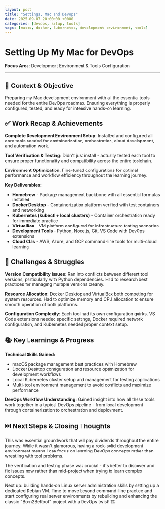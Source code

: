 ```yaml
---
layout: post
title: "Settings, Mac and Devops"
date: 2025-09-07 20:00:00 +0000
categories: [devops, setup, tools]
tags: [macos, docker, kubernetes, development-environment, tools]
---
```


# Setting Up My Mac for DevOps

**Focus Area**: Development Environment & Tools Configuration

---

## 🎯 Context & Objective

Preparing my Mac development environment with all the essential tools needed for the entire DevOps roadmap. Ensuring everything is properly configured, tested, and ready for intensive hands-on learning.

## ✅ Work Recap & Achievements

**Complete Development Environment Setup**: Installed and configured all core tools needed for containerization, orchestration, cloud development, and automation work.

**Tool Verification & Testing**: Didn't just install - actually tested each tool to ensure proper functionality and compatibility across the entire toolchain.

**Environment Optimization**: Fine-tuned configurations for optimal performance and workflow efficiency throughout the learning journey.

**Key Deliverables:**
- **Homebrew** - Package management backbone with all essential formulas installed
- **Docker Desktop** - Containerization platform verified with test containers and networking
- **Kubernetes (kubectl + local clusters)** - Container orchestration ready for immediate practice
- **VirtualBox** - VM platform configured for infrastructure testing scenarios
- **Development Tools** - Python, Node.js, Git, VS Code with DevOps extensions
- **Cloud CLIs** - AWS, Azure, and GCP command-line tools for multi-cloud learning

## 🧗 Challenges & Struggles

**Version Compatibility Issues**: Ran into conflicts between different tool versions, particularly with Python dependencies. Had to research best practices for managing multiple versions cleanly.

**Resource Allocation**: Docker Desktop and VirtualBox both competing for system resources. Had to optimize memory and CPU allocation to ensure smooth operation of both platforms.

**Configuration Complexity**: Each tool had its own configuration quirks. VS Code extensions needed specific settings, Docker required network configuration, and Kubernetes needed proper context setup.

## 📚 Key Learnings & Progress

**Technical Skills Gained:**
- macOS package management best practices with Homebrew
- Docker Desktop configuration and resource optimization for development workflows
- Local Kubernetes cluster setup and management for testing applications
- Multi-tool environment management to avoid conflicts and maximize performance

**DevOps Workflow Understanding**: Gained insight into how all these tools work together in a typical DevOps pipeline - from local development through containerization to orchestration and deployment.

## ⏭️ Next Steps & Closing Thoughts

This was essential groundwork that will pay dividends throughout the entire journey. While it wasn't glamorous, having a rock-solid development environment means I can focus on learning DevOps concepts rather than wrestling with tool problems.

The verification and testing phase was crucial - it's better to discover and fix issues now rather than mid-project when trying to learn complex concepts.

Next up: building hands-on Linux server administration skills by setting up a dedicated Debian VM. Time to move beyond command-line practice and start configuring real server environments by rebuilding and enhancing the classic "Born2BeRoot" project with a DevOps twist! 🏗️